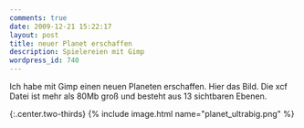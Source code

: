 ```yaml
---
comments: true
date: 2009-12-21 15:22:17
layout: post
title: neuer Planet erschaffen
description: Spielereien mit Gimp
wordpress_id: 740
---
```


Ich habe mit Gimp einen neuen Planeten erschaffen. Hier das Bild. Die xcf Datei ist mehr als 80Mb groß und besteht aus 13 sichtbaren Ebenen.

{:.center.two-thirds}
{% include image.html name="planet_ultrabig.png" %}
